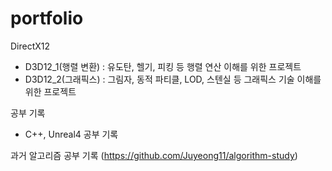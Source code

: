 # portfolio

DirectX12
 - D3D12_1(행렬 변환) : 유도탄, 헬기, 피킹 등 행렬 연산 이해를 위한 프로젝트
 - D3D12_2(그래픽스)  : 그림자, 동적 파티클, LOD, 스텐실 등 그래픽스 기술 이해를 위한 프로젝트
   
공부 기록
 - C++, Unreal4 공부 기록


과거 알고리즘 공부 기록 (https://github.com/Juyeong11/algorithm-study)
